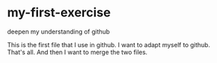 # my-first-exercise
deepen my understanding of github

This is the first file that I use in github. I want to adapt myself to github. That's all.
And then I want to merge the two files.
